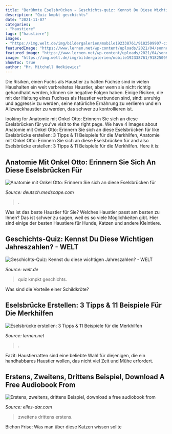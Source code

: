```yaml
---
title: "Berühmte Eselsbrücken ~ Geschichts-quiz: Kennst Du Diese Wichtigen Jahreszahlen?"
description: "Quiz kmpkt geschichts"
date: "2021-11-07"
categories:
- "haustiere"
tags: ["haustiere"]
images:
- "https://img.welt.de/img/bildergalerien/mobile192338761/9182509907-ci102l-w1024/DWO-Teaser.jpg"
featuredImage: "https://www.lernen.net/wp-content/uploads/2021/04/sonnensystem-eselsbruecke-705x390.jpg"
featured_image: "https://www.lernen.net/wp-content/uploads/2021/04/sonnensystem-eselsbruecke-705x390.jpg"
image: "https://img.welt.de/img/bildergalerien/mobile192338761/9182509907-ci102l-w1024/DWO-Teaser.jpg"
ShowToc: true
author: "Mr. Mitchell Hodkiewicz"
---
```



Die Risiken, einen Fuchs als Haustier zu halten
Füchse sind in vielen Haushalten ein weit verbreitetes Haustier, aber wenn sie nicht richtig gehandhabt werden, können sie negative Folgen haben. Einige Risiken, die mit der Haltung eines Fuchses als Haustier verbunden sind, sind: unruhig und aggressiv zu werden, seine natürliche Ernährung zu verlieren und ein Allzweckhaustier zu werden, das schwer zu kontrollieren ist.

	

		
looking for Anatomie mit Onkel Otto: Erinnern Sie sich an diese Eselsbrücken für you've visit to the right page. We have 4 Images about Anatomie mit Onkel Otto: Erinnern Sie sich an diese Eselsbrücken für like Eselsbrücke erstellen: 3 Tipps &amp; 11 Beispiele für die Merkhilfen, Anatomie mit Onkel Otto: Erinnern Sie sich an diese Eselsbrücken für and also Eselsbrücke erstellen: 3 Tipps &amp; 11 Beispiele für die Merkhilfen. Here it is:
		
    
## Anatomie Mit Onkel Otto: Erinnern Sie Sich An Diese Eselsbrücken Für

<img loading=lazy src="https://img.medscapestatic.com/de/pi/features/slideshow-slide/49000695/fig13.jpg" onerror="this.onerror=null;this.src='https://tse3.mm.bing.net/th?id=OIP.WrPN8d3k21fHgOCCKhN9pAHaFC&amp;pid=15.1';" alt="Anatomie mit Onkel Otto: Erinnern Sie sich an diese Eselsbrücken für">

_Source: deutsch.medscape.com_

>. 

	

Was ist das beste Haustier für Sie?
Welches Haustier passt am besten zu Ihnen? Das ist schwer zu sagen, weil es so viele Möglichkeiten gibt. Hier sind einige der besten Haustiere für Hunde, Katzen und andere Kleintiere.

    
## Geschichts-Quiz: Kennst Du Diese Wichtigen Jahreszahlen? - WELT

<img loading=lazy src="https://img.welt.de/img/bildergalerien/mobile192338761/9182509907-ci102l-w1024/DWO-Teaser.jpg" onerror="this.onerror=null;this.src='https://tse3.mm.bing.net/th?id=OIP.XyUaAWIj9Gmnuy0iuliRzwHaHP&amp;pid=15.1';" alt="Geschichts-Quiz: Kennst du diese wichtigen Jahreszahlen? - WELT">

_Source: welt.de_

>quiz kmpkt geschichts. 

	

Was sind die Vorteile einer Schildkröte?

    
## Eselsbrücke Erstellen: 3 Tipps &amp; 11 Beispiele Für Die Merkhilfen

<img loading=lazy src="https://www.lernen.net/wp-content/uploads/2021/04/sonnensystem-eselsbruecke-705x390.jpg" onerror="this.onerror=null;this.src='https://tse1.mm.bing.net/th?id=OIP.BXDHTe86A6njgU06CZ0uCQHaEG&amp;pid=15.1';" alt="Eselsbrücke erstellen: 3 Tipps &amp; 11 Beispiele für die Merkhilfen">

_Source: lernen.net_

>. 

	

Fazit: Haustierratten sind eine beliebte Wahl für diejenigen, die ein handhabbares Haustier wollen, das nicht viel Zeit und Mühe erfordert.

    
## Erstens, Zweitens, Drittens Beispiel, Download A Free Audiobook From

<img loading=lazy src="https://elles-dar.com/obck/lzE2-Jb8SfWDFSYwRRAXwQHaHa.jpg" onerror="this.onerror=null;this.src='https://tse4.mm.bing.net/th?id=OIP.p8Vse9ycLPtD5uFC2LBKtAAAAA&amp;pid=15.1';" alt="Erstens, zweitens, drittens Beispiel, download a free audiobook from">

_Source: elles-dar.com_

>zweitens drittens erstens. 

	

Bichon Frise: Was man über diese Katzen wissen sollte

